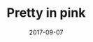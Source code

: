 ---
title: Pretty in pink
date: 2017-09-07
caption: Revlon Coy
img: /images/nails/pretty-in-pink.jpg
---